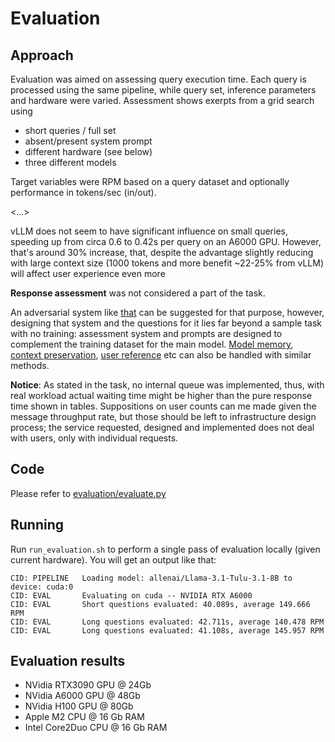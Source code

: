 # Evaluation

## Approach
Evaluation was aimed on assessing query execution time. Each query is processed using the same pipeline, while query set, inference parameters and hardware were varied.
Assessment shows exerpts from a grid search using 
 - short queries / full set
 - absent/present system prompt
 - different hardware (see below)
 - three different models

Target variables were RPM based on a query dataset and optionally performance in tokens/sec (in/out).

<...>

vLLM does not seem to have significant influence on small queries, speeding up from circa 0.6 to 0.42s per query on an A6000 GPU. However, that's around 30% increase, that, despite the advantage slightly reducing with large context size (1000 tokens and more benefit ~22-25% from vLLM) will affect user experience even more

**Response assessment** was not considered a part of the task.

An adversarial system like [that](https://github.com/NetBUG/llmplayground/blob/master/llm_assessment/openai_tests.py) can be suggested for that purpose, however, designing that system and the questions for it lies far beyond a sample task with no training: assessment system and prompts are designed to complement the training dataset for the main model. [Model memory](https://github.com/NetBUG/llmplayground/blob/master/llm_assessment/memory_tests.py), [context preservation](https://github.com/NetBUG/llmplayground/blob/master/llm_assessment/misgender_test.py), [user reference](https://github.com/NetBUG/llmplayground/blob/master/llm_assessment/empathy_tests.py) etc can also be handled with similar methods.

**Notice**: As stated in the task, no internal queue was implemented, thus, with real workload actual waiting time might be higher than the pure response time shown in tables.
Suppositions on user counts can me made given the message throughput rate, but those should be left to infrastructure design process; the service requested, designed and implemented does not deal with users, only with individual requests.

## Code
Please refer to [evaluation/evaluate.py](ai.core.reply/evaluation/evaluate.py)

## Running
Run `run_evaluation.sh` to perform a single pass of evaluation locally (given current hardware).
You will get an output like that:
```
CID: PIPELINE	Loading model: allenai/Llama-3.1-Tulu-3.1-8B to device: cuda:0
CID: EVAL	    Evaluating on cuda -- NVIDIA RTX A6000
CID: EVAL	    Short questions evaluated: 40.089s, average 149.666 RPM
CID: EVAL	    Long questions evaluated: 42.711s, average 140.478 RPM
CID: EVAL	    Long questions evaluated: 41.108s, average 145.957 RPM
```

## Evaluation results
 - NVidia RTX3090 GPU @ 24Gb
 - NVidia A6000 GPU @ 48Gb
 - NVidia H100 GPU @ 80Gb
 - Apple M2 CPU @ 16 Gb RAM
 - Intel Core2Duo CPU @ 16 Gb RAM